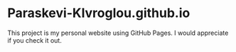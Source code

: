 # Paraskevi-KIvroglou.github.io

This project is my personal website using GitHub Pages. I would appreciate if you check it out. 
